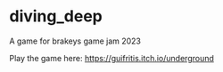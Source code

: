 # diving_deep
 A game for brakeys game jam 2023

 Play the game here: https://guifritis.itch.io/underground
